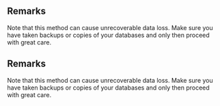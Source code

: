 ## Remarks  
 Note that this method can cause unrecoverable data loss. Make sure you have taken backups or copies              of your databases and only then proceed with great care.  
  
## Remarks  
 Note that this method can cause unrecoverable data loss. Make sure you have taken backups or copies              of your databases and only then proceed with great care.